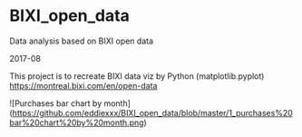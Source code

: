 # BIXI_open_data
Data analysis based on BIXI open data

2017-08

This project is to recreate BIXI data viz by Python (matplotlib.pyplot)
https://montreal.bixi.com/en/open-data

![Purchases bar chart by month] (https://github.com/eddiexxx/BIXI_open_data/blob/master/1_purchases%20bar%20chart%20by%20month.png)

